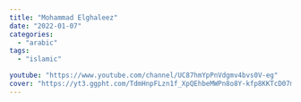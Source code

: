 ```yaml
---
title: "Mohammad Elghaleez"
date: "2022-01-07"
categories:
  - "arabic"
tags:
  - "islamic"

youtube: "https://www.youtube.com/channel/UC87hmYpPnVdgmv4bvs0V-eg"
cover: "https://yt3.ggpht.com/TdmHnpFLzn1f_XpQEhbeMWPn8o8Y-kfp8KKTcD07mRQ8I-SM96plJsD3701kwYMIU6GxGxNvPw=s88-c-k-c0x00ffffff-no-rj"
---
```

